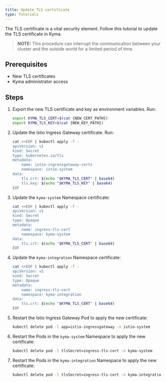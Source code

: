 ```yaml
---
title: Update TLS certificate
type: Tutorials
---
```


The TLS certificate is a vital security element. Follow this tutorial to update the TLS certificate in Kyma.

>**NOTE:** This procedure can interrupt the communication between your cluster and the outside world for a limited
period of time.

## Prerequisites

 - New TLS certificates
 - Kyma administrator access

## Steps

1. Export the new TLS certificate and key as environment variables. Run:

    ```bash
    export KYMA_TLS_CERT=$(cat {NEW_CERT_PATH})
    export KYMA_TLS_KEY=$(cat {NEW_KEY_PATH})
    ```

2. Update the Istio Ingress Gateway certificate. Run:

    ```bash
    cat <<EOF | kubectl apply -f -
    apiVersion: v1
    kind: Secret
    type: kubernetes.io/tls
    metadata:
        name: istio-ingressgateway-certs
        namespace: istio-system
    data:
        tls.crt: $(echo "$KYMA_TLS_CERT" | base64)
        tls.key: $(echo "$KYMA_TLS_KEY" | base64)
    EOF
    ```

3. Update the `kyma-system` Namespace certificate:

    ```bash
    cat <<EOF | kubectl apply -f -
    apiVersion: v1
    kind: Secret
    type: Opaque
    metadata:
        name: ingress-tls-cert
        namespace: kyma-system
    data:
        tls.crt: $(echo "$KYMA_TLS_CERT" | base64)
    EOF
    ```

4. Update the `kyma-integration` Namespace certificate:

    ```bash
    cat <<EOF | kubectl apply -f -
    apiVersion: v1
    kind: Secret
    type: Opaque
    metadata:
        name: ingress-tls-cert
        namespace: kyma-integration
    data:
        tls.crt: $(echo "$KYMA_TLS_CERT" | base64)
    EOF
    ```

5. Restart the Istio Ingress Gateway Pod to apply the new certificate:

    ```bash
    kubectl delete pod -l app=istio-ingressgateway -n istio-system
    ```

6. Restart the Pods in the `kyma-system` Namespace to apply the new certificate:

    ```bash
    kubectl delete pod -l tlsSecret=ingress-tls-cert -n kyma-system
    ```

7. Restart the Pods in the `kyma-integration` Namespace to apply the new certificate:

    ```bash
    kubectl delete pod -l tlsSecret=ingress-tls-cert -n kyma-integration
    ```
